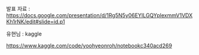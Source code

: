 발표 자료 : 
https://docs.google.com/presentation/d/1Rg5N5y06EYILGQYplexmmV1VDXKh1rNK/edit#slide=id.p1

유현님 : kaggle 

https://www.kaggle.com/code/yoohyeonroh/notebookc340acd269
